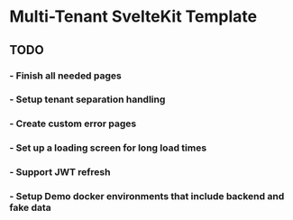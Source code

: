 # Multi-Tenant SvelteKit Template

## TODO

### - Finish all needed pages

### - Setup tenant separation handling

### - Create custom error pages

### - Set up a loading screen for long load times

### - Support JWT refresh

### - Setup Demo docker environments that include backend and fake data
